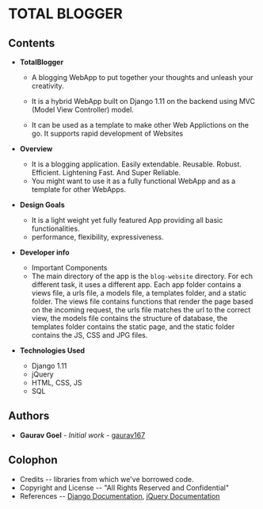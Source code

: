 # TOTAL BLOGGER

## Contents

* **TotalBlogger**
    - A blogging WebApp to put together your thoughts and unleash your creativity.
    
    - It is a hybrid WebApp built on Django 1.11 on the backend using MVC (Model View Controller) model.
    
    - It can be used as a template to make other Web Applictions on the go. It supports rapid development of Websites

* **Overview**
  - It is a blogging application. Easily extendable. Reusable. Robust. Efficient. Lightening Fast. And Super Reliable.
  - You might want to use it as a fully functional WebApp and as a template for other WebApps.

* **Design Goals**
  - It is a light weight yet fully featured App providing all basic functionalities.
  - performance, flexibility, expressiveness.

* **Developer info**
  - Important Components
  - The main directory of the app is the `blog-website` directory.
    For ech different task, it uses a different app.
    Each app folder contains a views file, a urls file, a models file, a templates folder, and a static folder.
    The views file contains functions that render the page based on the incoming request, the urls file matches the url to the correct view, the models file contains the structure of database, the templates folder contains the static page, and the static folder contains the JS, CSS and JPG files.

* **Technologies Used**
  - Django 1.11
  - jQuery
  - HTML, CSS, JS
  - SQL

## Authors

* **Gaurav Goel** - *Initial work* - [gaurav167](https://github.com/gaurav167)

## Colophon
  - Credits -- libraries from which we've borrowed code.
  - Copyright and License -- "All Rights Reserved and Confidential"
  - References -- [Django Documentation](https://docs.djangoproject.com/en/1.11/),  [jQuery Documentation](http://api.jquery.com/)
